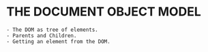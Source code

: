 # THE DOCUMENT OBJECT MODEL

    - The DOM as tree of elements.
    - Parents and Children.
    - Getting an element from the DOM.